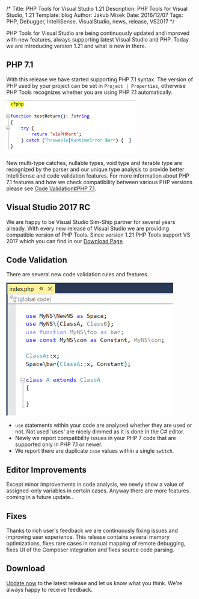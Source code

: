 /*
Title: PHP Tools for Visual Studio 1.21
Description: PHP Tools for Visual Studio, 1.21
Template: blog
Author: Jakub Misek
Date: 2016/12/07
Tags: PHP, Debugger, IntelliSense, VisualStudio, news, release, VS2017
*/

PHP Tools for Visual Studio are being continuously updated and improved with new features, always supporting latest Visual Studio and PHP. Today we are introducing version 1.21 and what is new in there.

## PHP 7.1

With this release we have started supporting PHP 7.1 syntax. The version of PHP used by your project can be set in `Project | Properties`, otherwise PHP Tools recognizes whether you are using PHP 7.1 automatically.

![PHP 7.1 Code](img/php71code.png)

New multi-type catches, nullable types, void type and iterable type are recognized by the parser and our unique type analysis to provide better IntelliSense and code validation features. For more information about PHP 7.1 features and how we check compatibility between various PHP versions please see [Code Validation#PHP 7.1](https://docs.devsense.com/code%20validation/php-version-validation#php-71).

## Visual Studio 2017 RC

We are happy to be Visual Studio Sim-Ship partner for several years already. With every new release of Visual Studio we are providing compatible version of PHP Tools. Since version 1.21 PHP Tools support VS 2017 which you can find in our [Download Page](https://www.devsense.com/download).

## Code Validation

There are several new code validation rules and features.

![Dimmed Use](img/CustomUses.png)

* `use` statements within your code are analysed whether they are used or not. Not used 'uses' are nicely dimmed as it is done in the C# editor.
* Newly we report compatibility issues in your PHP 7 code that are supported only in PHP 7.1 or newer.
* We report there are duplicate `case` values within a single `switch`.

## Editor Improvements

Except minor improvements in code analysis, we newly show a value of assigned-only variables in certain cases. Anyway there are more features coming in a future update..

## Fixes

Thanks to rich user's feedback we are continuously fixing issues and improving user experience. This release contains several memory optimizations, fixes rare cases in manual mapping of remote debugging, fixes UI of the Composer integration and fixes source code parsing.

## Download

[Update now](https://www.devsense.com/download) to the latest release and let us know what you think. We're always happy to receive feedback.
